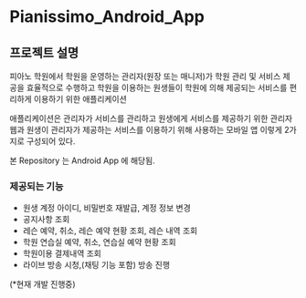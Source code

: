 # Pianissimo_Android_App

## 프로젝트 설명
피아노 학원에서 학원을 운영하는 관리자(원장 또는 매니저)가 학원 관리 및 서비스 제공을 효율적으로 수행하고 학원을 이용하는 원생들이 학원에 의해 제공되는 서비스를 편리하게 이용하기 위한 애플리케이션

애플리케이션은 관리자가 서비스를 관리하고 원생에게 서비스를 제공하기 위한 관리자 웹과 원생이 관리자가 제공하는 서비스를 이용하기 위해 사용하는 모바일 앱 이렇게 2가지로 구성되어 있다.

본 Repository 는 Android App 에 해당됨.

### 제공되는 기능

- 원생 계정 아이디, 비밀번호 재발급, 계정 정보 변경
- 공지사항 조회
- 레슨 예약, 취소, 레슨 예약 현황 조회, 레슨 내역 조회
- 학원 연습실 예약, 취소, 연습실 예약 현황 조회
- 학원이용 결제내역 조회
- 라이브 방송 시청,(채팅 기능 포함) 방송 진행






(*현재 개발 진행중)
